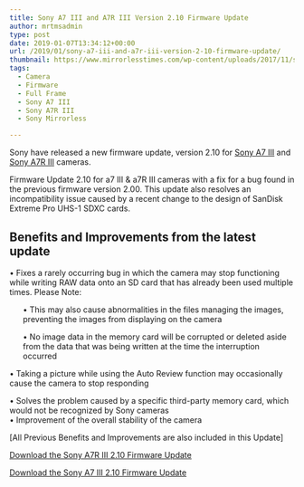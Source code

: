 ```yaml
---
title: Sony A7 III and A7R III Version 2.10 Firmware Update
author: mrtmsadmin
type: post
date: 2019-01-07T13:34:12+00:00
url: /2019/01/sony-a7-iii-and-a7r-iii-version-2-10-firmware-update/
thumbnail: https://www.mirrorlesstimes.com/wp-content/uploads/2017/11/sony-a7r-iii-star-eater.jpg
tags:
  - Camera
  - Firmware
  - Full Frame
  - Sony A7 III
  - Sony A7R III
  - Sony Mirrorless

---
```

Sony have released a new firmware update, version 2.10 for <a href="https://www.mirrorlesstimes.com/tags/sony-a7-iii/" target="_blank" rel="noopener">Sony A7 III</a> and <a href="https://www.mirrorlesstimes.com/tags/sony-a7r-iii/" target="_blank" rel="noopener">Sony A7R III</a> cameras.

Firmware Update 2.10 for a7 III & a7R III cameras with a fix for a bug found in the previous firmware version 2.00. This update also resolves an incompatibility issue caused by a recent change to the design of SanDisk Extreme Pro UHS-1 SDXC cards.<!--more-->

## Benefits and Improvements from the latest update

• Fixes a rarely occurring bug in which the camera may stop functioning while writing RAW data onto an SD card that has already been used multiple times. Please Note:

<li style="list-style-type: none">
  <ul>
    • This may also cause abnormalities in the files managing the images, preventing the images from displaying on the camera
  </ul>
</li>

<li style="list-style-type: none">
  <ul>
    • No image data in the memory card will be corrupted or deleted aside from the data that was being written at the time the interruption occurred
  </ul>
</li>

• Taking a picture while using the Auto Review function may occasionally cause the camera to stop responding

• Solves the problem caused by a specific third-party memory card, which would not be recognized by Sony cameras  
• Improvement of the overall stability of the camera

[All Previous Benefits and Improvements are also included in this Update]

[Download the Sony A7R III 2.10 Firmware Update][1]

[Download the Sony A7 III 2.10 Firmware Update][2]

 [1]: https://www.sony.com/electronics/support/e-mount-body-ilce-7-series/ilce-7rm3/downloads/00015686
 [2]: https://www.sony.com/electronics/support/e-mount-body-ilce-7-series/ilce-7m3/downloads/00015680